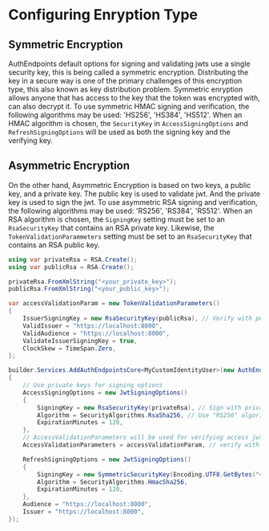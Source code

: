 # Configuring Enryption Type

## Symmetric Encryption

AuthEndpoints default options for signing and validating jwts use a single security key, this is being called a symmetric encryption. 
Distributing the key in a secure way is one of the primary challenges of this encryption type, this also known as key distribution problem.
Symmetric enryption allows anyone that has access to the key that the token was encrypted with, can also decrypt it. 
To use symmetric HMAC signing and verification, the following algorithms may be used: 'HS256', 'HS384', 'HS512'.
When an HMAC algorithm is chosen, the `SecurityKey` in `AccessSigningOptions` and `RefreshSigningOptions` will be used as both the signing key and the verifying key.

## Asymmetric Encryption

On the other hand, Asymmetric Encryption is based on two keys, a public key, and a private key. 
The public key is used to validate jwt. And the private key is used to sign the jwt.
To use asymmetric RSA signing and verification, the following algorithms may be used: 'RS256', 'RS384', 'RS512'. 
When an RSA algorithm is chosen, the `SigningKey` setting must be set to an `RsaSecurityKey` that contains an RSA private key. 
Likewise, the `TokenValidationParammeters` setting must be set to an `RsaSecurityKey` that contains an RSA public key.

```cs
using var privateRsa = RSA.Create();
using var publicRsa = RSA.Create();

privateRsa.FromXmlString("<your_private_key>");
publicRsa.FromXmlString("<your_public_key>");

var accessValidationParam = new TokenValidationParameters()
{
    IssuerSigningKey = new RsaSecurityKey(publicRsa), // Verify with public key
    ValidIssuer = "https://localhost:8000",
    ValidAudience = "https://localhost:8000",
    ValidateIssuerSigningKey = true,
    ClockSkew = TimeSpan.Zero,
};

builder.Services.AddAuthEndpointsCore<MyCustomIdentityUser>(new AuthEndpointsOptions()
{
    // Use private keys for signing options
    AccessSigningOptions = new JwtSigningOptions()
    {
        SigningKey = new RsaSecurityKey(privateRsa), // Sign with private key
        Algorithm = SecurityAlgorithms.RsaSha256, // Use "RS256" algorithm
        ExpirationMinutes = 120,
    },
    // AccessValidationParameters will be used for verifying access jwts
    AccessValidationParameters = accessValidationParam, // verify with public key

    RefreshSigningOptions = new JwtSigningOptions()
    {
        SigningKey = new SymmetricSecurityKey(Encoding.UTF8.GetBytes("<secret_key>")),
        Algorithm = SecurityAlgorithms.HmacSha256,
        ExpirationMinutes = 120,
    },
    Audience = "https://localhost:8000",
    Issuer = "https://localhost:8000",
});
```
